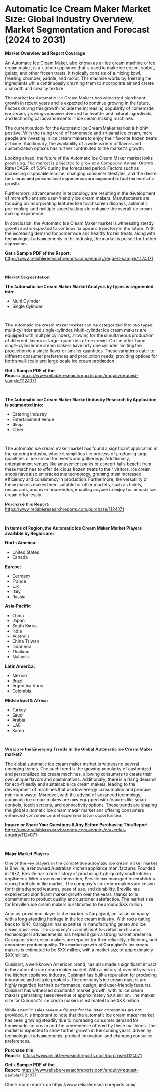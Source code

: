 <p><h1>Automatic Ice Cream Maker Market Size: Global Industry Overview, Market Segmentation and Forecast (2024 to 2031)</h1></p><p><strong>Market Overview and Report Coverage</strong></p>
<p><p>An Automatic Ice Cream Maker, also known as an ice cream machine or ice cream maker, is a kitchen appliance that is used to make ice cream, sorbet, gelato, and other frozen treats. It typically consists of a mixing bowl, freezing chamber, paddle, and motor. The machine works by freezing the ingredients while continuously churning them to incorporate air and create a smooth and creamy texture.</p><p>The market for Automatic Ice Cream Makers has witnessed significant growth in recent years and is expected to continue growing in the future. Factors driving this growth include the increasing popularity of homemade ice cream, growing consumer demand for healthy and natural ingredients, and technological advancements in ice cream making machines.</p><p>The current outlook for the Automatic Ice Cream Maker market is highly positive. With the rising trend of homemade and artisanal ice cream, more people are investing in ice cream makers to enjoy their favorite frozen treats at home. Additionally, the availability of a wide variety of flavors and customization options has further contributed to the market's growth.</p><p>Looking ahead, the future of the Automatic Ice Cream Maker market looks promising. The market is projected to grow at a Compound Annual Growth Rate (CAGR) of 5.9% during the forecasted period. Factors such as increasing disposable income, changing consumer lifestyles, and the desire for unique and personalized experiences are expected to fuel the market's growth.</p><p>Furthermore, advancements in technology are resulting in the development of more efficient and user-friendly ice cream makers. Manufacturers are focusing on incorporating features like touchscreen displays, automatic pre-cooling, and multiple speed settings to enhance the overall ice cream making experience.</p><p>In conclusion, the Automatic Ice Cream Maker market is witnessing steady growth and is expected to continue its upward trajectory in the future. With the increasing demand for homemade and healthy frozen treats, along with technological advancements in the industry, the market is poised for further expansion.</p></p>
<p><strong>Get a Sample PDF of the Report:</strong> <a href="https://www.reliableresearchreports.com/enquiry/request-sample/1124071">https://www.reliableresearchreports.com/enquiry/request-sample/1124071</a></p>
<p>&nbsp;</p>
<p><strong>Market Segmentation</strong></p>
<p><strong>The Automatic Ice Cream Maker Market Analysis by types is segmented into:</strong></p>
<p><ul><li>Multi Cylinder</li><li>Single Cylinder</li></ul></p>
<p>&nbsp;</p>
<p><p>The automatic ice cream maker market can be categorized into two types: multi-cylinder and single-cylinder. Multi-cylinder ice cream makers are equipped with multiple cylinders, allowing for the simultaneous production of different flavors or larger quantities of ice cream. On the other hand, single-cylinder ice cream makers have only one cylinder, limiting the production to a single flavor or smaller quantities. These variations cater to different consumer preferences and production needs, providing options for both small-scale and large-scale ice cream production.</p></p>
<p><strong>Get a Sample PDF of the Report:</strong>&nbsp;<a href="https://www.reliableresearchreports.com/enquiry/request-sample/1124071">https://www.reliableresearchreports.com/enquiry/request-sample/1124071</a></p>
<p>&nbsp;</p>
<p><strong>The Automatic Ice Cream Maker Market Industry Research by Application is segmented into:</strong></p>
<p><ul><li>Catering Industry</li><li>Entertainment Venue</li><li>Shop</li><li>Other</li></ul></p>
<p>&nbsp;</p>
<p><p>The automatic ice cream maker market has found a significant application in the catering industry, where it simplifies the process of producing large quantities of ice cream for events and gatherings. Additionally, entertainment venues like amusement parks or concert halls benefit from these machines to offer delicious frozen treats to their visitors. Ice cream shops have also embraced this technology, granting them increased efficiency and consistency in production. Furthermore, the versatility of these makers makes them suitable for other markets, such as hotels, restaurants, and even households, enabling anyone to enjoy homemade ice cream effortlessly.</p></p>
<p><strong>Purchase this Report:</strong>&nbsp; <a href="https://www.reliableresearchreports.com/purchase/1124071">https://www.reliableresearchreports.com/purchase/1124071</a></p>
<p>&nbsp;</p>
<p><strong>In terms of Region, the Automatic Ice Cream Maker Market Players available by Region are:</strong></p>
<p>
    <p> <strong> North America: </strong>
        <ul>
            <li>United States</li>
            <li>Canada</li>
        </ul>
        </p> 
    <p> <strong> Europe: </strong>
        <ul>
            <li>Germany</li>
            <li>France</li>
            <li>U.K.</li>
            <li>Italy</li>
            <li>Russia</li>
        </ul>
        </p> 
    <p> <strong> Asia-Pacific: </strong>
        <ul>
            <li>China</li>
            <li>Japan</li>
            <li>South Korea</li>
            <li>India</li>
            <li>Australia</li>
            <li>China Taiwan</li>
            <li>Indonesia</li>
            <li>Thailand</li>
            <li>Malaysia</li>
        </ul>
        </p> 
    <p> <strong> Latin America: </strong>
        <ul>
            <li>Mexico</li>
            <li>Brazil</li>
            <li>Argentina Korea</li>
            <li>Colombia</li>
        </ul>
        </p> 
    <p> <strong> Middle East & Africa: </strong>
        <ul>
            <li>Turkey</li>
            <li>Saudi</li>
            <li>Arabia</li>
            <li>UAE</li>
            <li>Korea</li>
        </ul>
    </p>
    </p>
<p>&nbsp;</p>
<p><strong>What are the Emerging Trends in the Global Automatic Ice Cream Maker market?</strong></p>
<p><p>The global automatic ice cream maker market is witnessing several emerging trends. One such trend is the growing popularity of customized and personalized ice cream machines, allowing consumers to create their own unique flavors and combinations. Additionally, there is a rising demand for eco-friendly and sustainable ice cream makers, leading to the development of machines that use low energy consumption and produce minimum waste. Moreover, with the advent of advanced technology, automatic ice cream makers are now equipped with features like smart controls, touch screens, and connectivity options. These trends are shaping the global automatic ice cream maker market and offering consumers enhanced convenience and experimentation opportunities.</p></p>
<p><strong>Inquire or Share Your Questions If Any Before Purchasing This Report</strong>- <a href="https://www.reliableresearchreports.com/enquiry/pre-order-enquiry/1124071">https://www.reliableresearchreports.com/enquiry/pre-order-enquiry/1124071</a></p>
<p>&nbsp;</p>
<p><strong>Major Market Players</strong></p>
<p><p>One of the key players in the competitive automatic ice cream maker market is Breville, a renowned Australian kitchen appliance manufacturer. Founded in 1932, Breville has a rich history of producing high-quality small kitchen appliances. With a focus on innovation, Breville has managed to establish a strong foothold in the market. The company's ice cream makers are known for their advanced features, ease of use, and durability. Breville has experienced significant market growth over the years, thanks to its commitment to product quality and customer satisfaction. The market size for Breville's ice cream makers is estimated to be around $XX million.</p><p>Another prominent player in the market is Carpigiani, an Italian company with a long-standing heritage in the ice cream industry. With roots dating back to 1946, Carpigiani has expertise in manufacturing gelato and ice cream machines. The company's commitment to craftsmanship and technological advancements has helped it gain a strong market presence. Carpigiani's ice cream makers are reputed for their reliability, efficiency, and consistent product quality. The market growth of Carpigiani's ice cream makers is estimated to be $XX million, with a market size of approximately $XX million.</p><p>Cuisinart, a well-known American brand, has also made a significant impact in the automatic ice cream maker market. With a history of over 50 years in the kitchen appliance industry, Cuisinart has built a reputation for producing innovative and reliable products. The company's ice cream makers are highly regarded for their performance, design, and user-friendly features. Cuisinart has witnessed substantial market growth, with its ice cream makers generating sales revenue of approximately $XX million. The market size for Cuisinart's ice cream makers is estimated to be $XX million.</p><p>While specific sales revenue figures for the listed companies are not provided, it is important to note that the automatic ice cream maker market has been growing steadily due to increasing consumer demand for homemade ice cream and the convenience offered by these machines. The market is expected to show further growth in the coming years, driven by technological advancements, product innovation, and changing consumer preferences.</p></p>
<p><strong>Purchase this Report:</strong>&nbsp;&nbsp;<a href="https://www.reliableresearchreports.com/purchase/1124071">https://www.reliableresearchreports.com/purchase/1124071</a></p>
<p></p>
<p><strong>Get a Sample PDF of the Report:</strong>&nbsp;<a href="https://www.reliableresearchreports.com/enquiry/request-sample/1124071">https://www.reliableresearchreports.com/enquiry/request-sample/1124071</a></p>
<p>Check more reports on https://www.reliableresearchreports.com/</p>